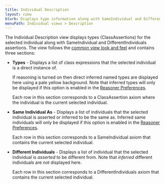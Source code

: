 ```yaml
---
title: Individual Description
layout: view
blurb: Displays type information along with SameIndividual and DifferentIndividuals information for the selected individuals
menuPath: Individual views > Description
---
```

The Individual Description view displays types (ClassAssertions) for the selected individual along with SameIndividual and DifferentIndividuals assertions.  The view follows the [common view look and feel]({{site.baseurl}}/view-look-and-feel) and contains three sections:

* **Types** - Displays a list of class expressions that the selected individual is a direct instance of.  

  If reasoning is turned on then direct inferred named types are displayed here using a pale yellow background. Note that inferred types will only be displayed if this option is enabled in the [Reasoner Preferences]({{site.baseurl}}/preferences/reasoner).  

  Each row in this section corresponds to a ClassAssertion axiom where the individual is the current selected individual.
* **Same Individual As** - Displays a list of individuals that the selected individual is asserted or inferred to be the same as.  Inferred same individuals will only be displayed if this option is enabled in the [Reasoner Preferences]({{site.baseurl}}/preferences/reasoner).

  Each row in this section corresponds to a SameIndividual axiom that contains the current selected individual.
* **Different Individuals** - Displays a list of individual that the selected individual is *asserted* to be different from.  Note that *inferred* different individuals are *not* displayed here.

  Each row in this section corresponds to a DifferentIndividuals axiom that contains the current selected individual.
